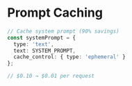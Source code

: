 # Prompt Caching

```typescript
// Cache system prompt (90% savings)
const systemPrompt = {
  type: 'text',
  text: SYSTEM_PROMPT,
  cache_control: { type: 'ephemeral' }
};

// $0.10 → $0.01 per request
```
